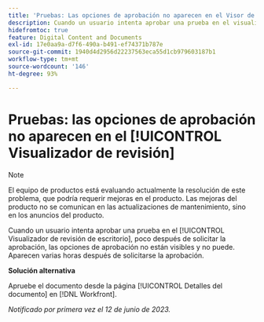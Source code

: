 ```yaml
---
title: 'Pruebas: Las opciones de aprobación no aparecen en el Visor de pruebas'
description: Cuando un usuario intenta aprobar una prueba en el visualizador de revisión de escritorio, poco después de solicitarse la aprobación, las opciones de aprobación no están visibles y no puede. Aparecen varias horas después de solicitarse la aprobación.
hidefromtoc: true
feature: Digital Content and Documents
exl-id: 17e0aa9a-d7f6-490a-b491-ef74371b787e
source-git-commit: 1940d4d2956d22237563eca55d1cb979603187b1
workflow-type: tm+mt
source-wordcount: '146'
ht-degree: 93%

---
```


# Pruebas: las opciones de aprobación no aparecen en el [!UICONTROL Visualizador de revisión]

>[!NOTE]
>
>El equipo de productos está evaluando actualmente la resolución de este problema, que podría requerir mejoras en el producto. Las mejoras del producto no se comunican en las actualizaciones de mantenimiento, sino en los anuncios del producto.

Cuando un usuario intenta aprobar una prueba en el [!UICONTROL Visualizador de revisión de escritorio], poco después de solicitar la aprobación, las opciones de aprobación no están visibles y no puede. Aparecen varias horas después de solicitarse la aprobación.

**Solución alternativa**

Apruebe el documento desde la página [!UICONTROL Detalles del documento] en [!DNL Workfront].

_Notificado por primera vez el 12 de junio de 2023._

<!--CHECK ME - NO VIEWS APRIL-JUNE 2025-->
